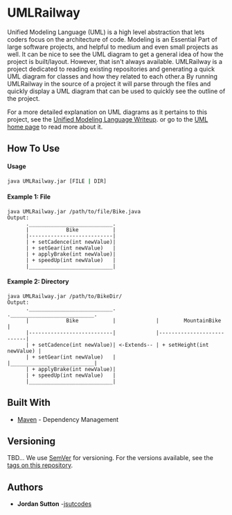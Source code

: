 # UMLRailway

Unified Modeling Language (UML) is a high level abstraction that lets coders focus on the architecture of code. Modeling is an Essential Part of large software projects, and helpful to medium and even small projects as well. It can be nice to see the UML diagram to get a general idea of how the project is built/layout. However, that isn't always available. UMLRailway is a project dedicated to reading existing repositories and generating a quick UML diagram for classes and how they related to each other.a By running UMLRailway in the source of a project it will parse through the files and quickly display a UML diagram that can be used to quickly see the outline of the project.  


 For a more detailed explanation on UML diagrams as it pertains to this project, see the [Unified Modeling Language Writeup](https://github.com/jsutcodes/UMLDiagram/UML.md). 
 or go to the [UML home page](http://www.uml.org) to read more about it. 
 
## How To Use
 #### Usage 
 ```bash
 java UMLRailway.jar [FILE | DIR] 
 ```
 #### Example 1: File
  ```
 java UMLRailway.jar /path/to/file/Bike.java
 Output:
        .___________________________.
        |            Bike           |  
        |---------------------------|
        | + setCadence(int newValue)|
        | + setGear(int newValue)   |
        | + applyBrake(int newValue)|
        | + speedUp(int newValue)   |
        |___________________________|
 ```
 
  #### Example 2: Directory
  ```
 java UMLRailway.jar /path/to/BikeDir/
 Output:
        .___________________________.             .___________________________.
        |            Bike           |             |        MountainBike       |  
        |---------------------------|             |---------------------------|
        | + setCadence(int newValue)| <-Extends-- | + setHeight(int newValue) |
        | + setGear(int newValue)   |             |___________________________|
        | + applyBrake(int newValue)|
        | + speedUp(int newValue)   |
        |___________________________|
 ```

## Built With

* [Maven](https://maven.apache.org/) - Dependency Management

## Versioning
TBD...
We use [SemVer](http://semver.org/) for versioning. For the versions available, see the [tags on this repository](https://github.com/your/project/tags). 

## Authors

* **Jordan Sutton** -[jsutcodes](https://github.com/jsutcodes)

